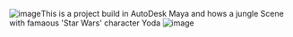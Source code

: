 ![image](https://github.com/Janhvi-20/Autodesk-Maya-project/assets/141251965/9f1707de-1899-4eb0-8e83-b42845fbb887)This is a project build in AutoDesk Maya and hows a jungle Scene with famaous 'Star Wars' character Yoda 
![image](https://github.com/Janhvi-20/Autodesk-Maya-project/assets/141251965/5888193e-f840-4240-b1a4-433b59787acb)
